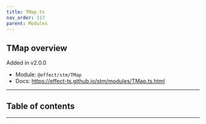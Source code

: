 ```yaml
---
title: TMap.ts
nav_order: 117
parent: Modules
---
```


## TMap overview

Added in v2.0.0

- Module: `@effect/stm/TMap`
- Docs: https://effect-ts.github.io/stm/modules/TMap.ts.html

---

<h2 class="text-delta">Table of contents</h2>

---
